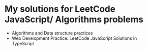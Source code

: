 # My solutions for LeetCode JavaScript/ Algorithms problems
- Algorithms and Data structure practices
- Web Development Practice: LeetCode JavaScript Solutions in TypeScript
